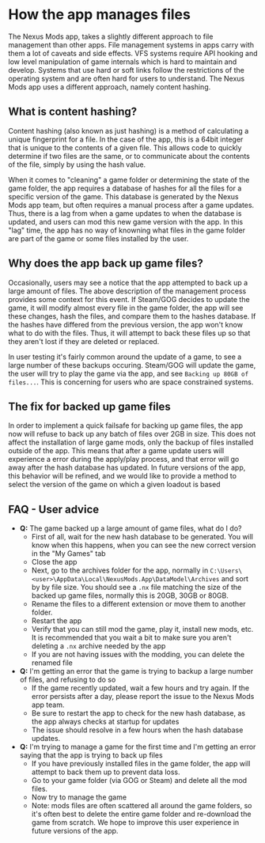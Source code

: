 # How the app manages files

The Nexus Mods app, takes a slightly different approach to file management than other apps. File management systems in
apps carry with them a lot of caveats and side effects. VFS systems require API hooking and low level manipulation
of game internals which is hard to maintain and develop. Systems that use hard or soft links follow the restrictions of
the operating system and are often hard for users to understand. The Nexus Mods app uses a different approach, namely
content hashing. 

## What is content hashing?
Content hashing (also known as just hashing) is a method of calculating a unique fingerprint for a file. In the case of 
the app, this is a 64bit integer that is unique to the contents of a given file. This allows code to quickly determine
if two files are the same, or to communicate about the contents of the file, simply by using the hash value. 

When it comes to "cleaning" a game folder or determining the state of the game folder, the app requires a database of
hashes for all the files for a specific version of the game. This database is generated by the Nexus Mods app team, but 
often requires a manual process after a game updates. Thus, there is a lag from when a game updates to when the database
is updated, and users can mod this new game version with the app. In this "lag" time, the app has no way of knowning what
files in the game folder are part of the game or some files installed by the user.

## Why does the app back up game files?
Occasionally, users may see a notice that the app attempted to back up a large amount of files. The above description of
the management process provides some context for this event. If Steam/GOG decides to update the game, it will modify almost
every file in the game folder, the app will see these changes, hash the files, and compare them to the hashes database. 
If the hashes have differed from the previous version, the app won't know what to do with the files. Thus, it will attempt
to back these files up so that they aren't lost if they are deleted or replaced. 

In user testing it's fairly common around the update of a game, to see a large number of these backups occuring. Steam/GOG
will update the game, the user will try to play the game via the app, and see `Backing up 80GB of files...`. This is 
concerning for users who are space constrained systems. 

## The fix for backed up game files
In order to implement a quick failsafe for backing up game files, the app now will refuse to back up any batch of files
over 2GB in size. This does not affect the installation of large game mods, only the backup of files installed outside of
the app. This means that after a game update users will experience a error during the apply/play process, and that error
will go away after the hash database has updated. In future versions of the app, this behavior will be refined, and we 
would like to provide a method to select the version of the game on which a given loadout is based

## FAQ - User advice
* **Q:** The game backed up a large amount of game files, what do I do?
  * First of all, wait for the new hash database to be generated. You will know when this happens, when you can see the new correct version
in the "My Games" tab
  * Close the app
  * Next, go to the archives folder for the app, normally in `C:\Users\<user>\AppData\Local\NexusMods.App\DataModel\Archives` and sort by
by file size. You should see a `.nx` file matching the size of the backed up game files, normally this is 20GB, 30GB or 80GB.
  * Rename the files to a different extension or move them to another folder.
  * Restart the app
  * Verify that you can still mod the game, play it, install new mods, etc. It is recommended that you wait a bit to make
sure you aren't deleting a `.nx` archive needed by the app
  * If you are not having issues with the modding, you can delete the renamed file
* **Q:** I'm getting an error that the game is trying to backup a large number of files, and refusing to do so
  * If the game recently updated, wait a few hours and try again. If the error persists after a day, please report the issue
to the Nexus Mods app team.
  * Be sure to restart the app to check for the new hash database, as the app always checks at startup for updates
  * The issue should resolve in a few hours when the hash database updates.
* **Q:** I'm trying to manage a game for the first time and I'm getting an error saying that the app is trying to back up files
  * If you have previously installed files in the game folder, the app will attempt to back them up to prevent data loss.
  * Go to your game folder (via GOG or Steam) and delete all the mod files.
  * Now try to manage the game
  * Note: mods files are often scattered all around the game folders, so it's often best to delete the entire game folder
and re-download the game from scratch. We hope to improve this user experience in future versions of the app.

